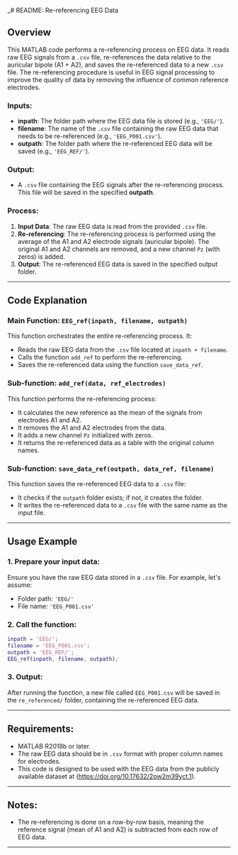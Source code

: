 _# README: Re-referencing EEG Data

## Overview

This MATLAB code performs a re-referencing process on EEG data. It reads raw EEG signals from a `.csv` file, re-references the data relative to the auricular bipole (A1 + A2), and saves the re-referenced data to a new `.csv` file. The re-referencing procedure is useful in EEG signal processing to improve the quality of data by removing the influence of common reference electrodes.

### Inputs:
- **inpath**: The folder path where the EEG data file is stored (e.g., `'EEG/'`).
- **filename**: The name of the `.csv` file containing the raw EEG data that needs to be re-referenced (e.g., `'EEG_P001.csv'`).
- **outpath**: The folder path where the re-referenced EEG data will be saved (e.g., `'EEG_REF/'`).

### Output:
- A `.csv` file containing the EEG signals after the re-referencing process. This file will be saved in the specified **outpath**.

### Process:
1. **Input Data**: The raw EEG data is read from the provided `.csv` file.
2. **Re-referencing**: The re-referencing process is performed using the average of the A1 and A2 electrode signals (auricular bipole). The original A1 and A2 channels are removed, and a new channel `Pz` (with zeros) is added.
3. **Output**: The re-referenced EEG data is saved in the specified output folder.

---

## Code Explanation

### Main Function: `EEG_ref(inpath, filename, outpath)`
This function orchestrates the entire re-referencing process. It:
- Reads the raw EEG data from the `.csv` file located at `inpath + filename`.
- Calls the function `add_ref` to perform the re-referencing.
- Saves the re-referenced data using the function `save_data_ref`.

### Sub-function: `add_ref(data, ref_electrodes)`
This function performs the re-referencing process:
- It calculates the new reference as the mean of the signals from electrodes A1 and A2.
- It removes the A1 and A2 electrodes from the data.
- It adds a new channel `Pz` initialized with zeros.
- It returns the re-referenced data as a table with the original column names.

### Sub-function: `save_data_ref(outpath, data_ref, filename)`
This function saves the re-referenced EEG data to a `.csv` file:
- It checks if the `outpath` folder exists; if not, it creates the folder.
- It writes the re-referenced data to a `.csv` file with the same name as the input file.

---

## Usage Example

### 1. Prepare your input data:
Ensure you have the raw EEG data stored in a `.csv` file. For example, let's assume:
- Folder path: `'EEG/'`
- File name: `'EEG_P001.csv'`
  
### 2. Call the function:

```matlab
inpath = 'EEG/';
filename = 'EEG_P001.csv';
outpath = 'EEG_REF/';
EEG_ref(inpath, filename, outpath);
```

### 3. Output:
After running the function, a new file called `EEG_P001.csv` will be saved in the `re_referenced/` folder, containing the re-referenced EEG data.

---

## Requirements:
- MATLAB R2018b or later.
- The raw EEG data should be in `.csv` format with proper column names for electrodes.
- This code is designed to be used with the EEG data from the publicly available dataset at (https://doi.org/10.17632/2pw2m39yct.1).

---

## Notes:
- The re-referencing is done on a row-by-row basis, meaning the reference signal (mean of A1 and A2) is subtracted from each row of EEG data.

---

